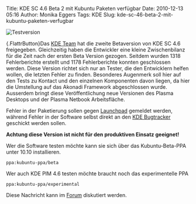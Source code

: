 Title: KDE SC 4.6 Beta 2 mit Kubuntu Paketen verfügbar
Date: 2010-12-13 05:16
Author: Monika Eggers
Tags: KDE
Slug: kde-sc-46-beta-2-mit-kubuntu-paketen-verfugbar

![Testversion](http://wiki.kubuntu-de.org/images/Testsoftware48x48.png)

[](http://www.kubuntu-de.org/nachrichten/software/kde/2047-kde-sc-4-6-beta-2-mit-kubuntu-paketen-verfuegbar){.FlattrButton}Das
[KDE Team](http://www.kde.org "http://www.kde.org") hat die zweite
Betaversion von KDE SC 4.6 freigegeben. Gleichzeitig haben die
Entwickler eine kleine Zwischenbilanz für die Zeit nach der ersten Beta
Version gezogen. Seitdem wurden 1318 Fehlerberichte erstellt und 1178
Fehlerberichte konnten geschlossen werden. Diese Version richtet sich
nur an Tester, die den Entwicklern helfen wollen, die letzten Fehler zu
finden. Besonderes Augenmerk soll hier auf den Tests zu Kontact und den
einzelnen Komponenten davon liegen, da hier die Umstellung auf das
Akonadi Framework abgeschlossen wurde. Ausserdem bringt diese
Veröffentlichung neue Versionen des Plasma Desktops und der Plasma
Netbook Arbeitsfläche.


Fehler in der Paketierung sollen gegen
[Launchpad](https://bugs.launchpad.net/kubuntu-ppa "https://bugs.launchpad.net/kubuntu-ppa")
gemeldet werden, während Fehler in der Software selbst direkt an den
[KDE Bugtracker](http://bugs.kde.org "http://bugs.kde.org") geschickt
werden sollen.


<!--break--><!--break-->

**Achtung diese Version ist nicht für den produktiven Einsatz
geeignet!**


Wer die Software testen möchte kann sie sich über das Kubuntu-Beta-PPA
unter 10.10 installieren.


    ppa:kubuntu-ppa/beta 

Wer auch KDE PIM 4.6 testen möchte braucht noch das experimentelle PPA


    ppa:kubuntu-ppa/experimental 


Diese Nachricht kann im
[Forum](http://forum.kubuntu-de.org/index.php?topic=14586.0 "http://forum.kubuntu-de.org/index.php?topic=14586.0")
diskutiert werden.



